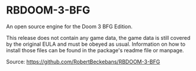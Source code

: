 RBDOOM-3-BFG
============

An open source engine for the Doom 3 BFG Edition.

This release does not contain any game data, the game data is still covered by
the original EULA and must be obeyed as usual.
Information on how to install those files can be found in the package's readme file or manpage.

Source: https://github.com/RobertBeckebans/RBDOOM-3-BFG

